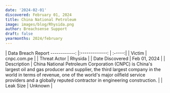 ```yaml
---
date: '2024-02-01'
discovered: February 01, 2024
title: China National Petroleum
image: images/blog/Rhysida.png
author: Breachsense Support
draft: false
yearmonths: 2024/february
---
```



| Data Breach Report
------------:     |:-------------:    | :-----:|
| Victim      | cnpc.com.pe      | 
| Threat Actor      | Rhysida      | 
| Date Discovered      | Feb 01, 2024      | 
| Description      | China National Petroleum Corporation (CNPC) is China's largest oil and gas producer and supplier, the third largest company in the world in terms of revenue, one of the world's major oilfield service providers and a globally reputed contractor in engineering construction.      | 
| Leak Size      | Unknown      | 


